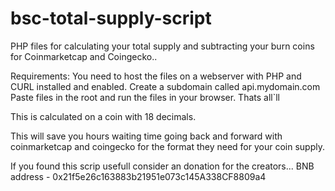 # bsc-total-supply-script
PHP files for calculating your total supply and subtracting your burn coins for Coinmarketcap and Coingecko..

Requirements:
You need to host the files on a webserver with PHP and CURL installed and enabled.
Create a subdomain called api.mydomain.com
Paste files in the root and run the files in your browser.
Thats all`ll

This is calculated on a coin with 18 decimals.

This will save you hours waiting time going back and forward with coinmarketcap and coingecko for the format they need for your coin supply.

If you found this scrip usefull consider an donation for the creators...
BNB address - 0x21f5e26c163883b21951e073c145A338CF8809a4
